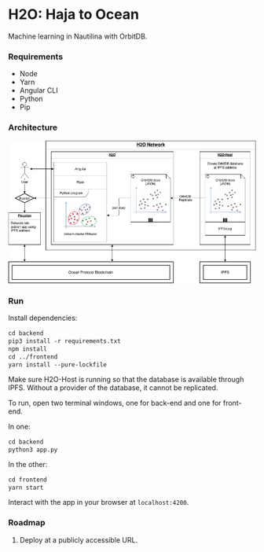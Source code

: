 # H2O: Haja to Ocean

Machine learning in Nautilina with OrbitDB.

### Requirements

- Node
- Yarn
- Angular CLI
- Python
- Pip


### Architecture

![Architecture Diagram](/doc/OceanHaja.png)


### Run

Install dependencies:
```
cd backend
pip3 install -r requirements.txt
npm install
cd ../frontend
yarn install --pure-lockfile
```

Make sure H2O-Host is running so that the database is available through IPFS. Without a provider of the database, it cannot be replicated.

To run, open two terminal windows, one for back-end and one for front-end.

In one:
```
cd backend
python3 app.py
```
In the other:
```
cd frontend
yarn start
```

Interact with the app in your browser at `localhost:4200`.


### Roadmap

1. Deploy at a publicly accessible URL.
